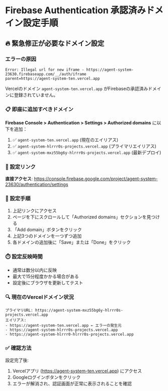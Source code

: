 # Firebase Authentication 承認済みドメイン設定手順

## 🔥 緊急修正が必要なドメイン設定

### エラーの原因
```
Error: Illegal url for new iframe - https://agent-system-23630.firebaseapp.com/__/auth/iframe
parent=https://agent-system-ten.vercel.app
```

Vercelのドメイン `agent-system-ten.vercel.app` がFirebaseの承認済みドメインに登録されていません。

### 📋 即座に追加すべきドメイン

**Firebase Console > Authentication > Settings > Authorized domains** に以下を追加：

1. ✅ `agent-system-ten.vercel.app` (現在のエイリアス)
2. ✅ `agent-system-hlrrr0s-projects.vercel.app` (プライマリエイリアス)
3. ✅ `agent-system-mxz55bg6y-hlrrr0s-projects.vercel.app` (最新デプロイ)

### 🔗 設定リンク
**直接アクセス**: https://console.firebase.google.com/project/agent-system-23630/authentication/settings

### 📝 設定手順
1. 上記リンクにアクセス
2. ページを下にスクロールして「Authorized domains」セクションを見つける
3. 「Add domain」ボタンをクリック
4. 上記3つのドメインを一つずつ追加
5. 各ドメインの追加後に「Save」または「Done」をクリック

### ⏱️ 設定反映時間
- 通常は数分以内に反映
- 最大で15分程度かかる場合がある
- 設定後にブラウザを更新してテスト

### 🔍 現在のVercelドメイン状況
```
プライマリURL: https://agent-system-mxz55bg6y-hlrrr0s-projects.vercel.app
エイリアス:
- https://agent-system-ten.vercel.app ← エラーの発生元
- https://agent-system-hlrrr0s-projects.vercel.app
- https://agent-system-hlrrr0-hlrrr0s-projects.vercel.app
```

### ✅ 確認方法
設定完了後:
1. Vercelアプリ (https://agent-system-ten.vercel.app) にアクセス
2. Googleログインボタンをクリック
3. エラーが解消され、認証画面が正常に表示されることを確認